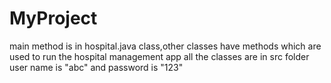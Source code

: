 # MyProject
main method is in hospital.java class,other classes have methods which are used to run the hospital management app
all the classes are in src folder
user name is "abc" and password is "123"
